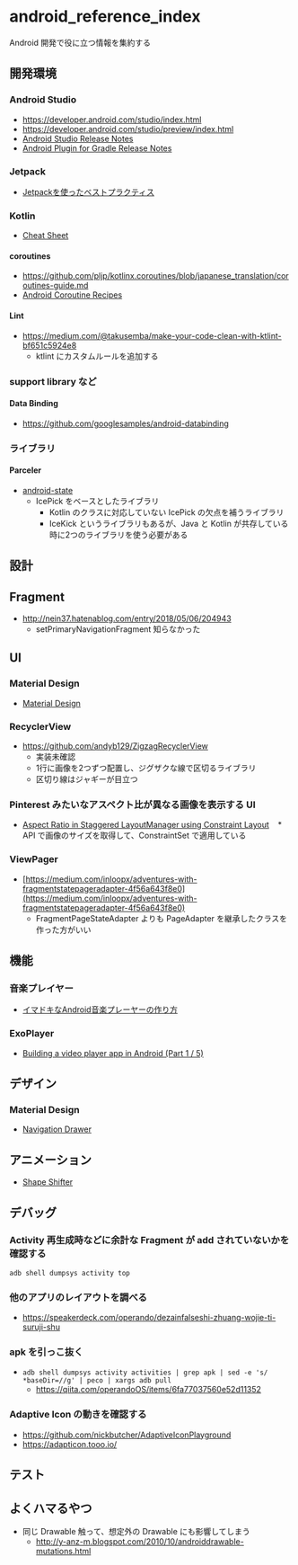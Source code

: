 # android_reference_index

Android 開発で役に立つ情報を集約する

## 開発環境

### Android Studio

* https://developer.android.com/studio/index.html
* https://developer.android.com/studio/preview/index.html
* [Android Studio Release Notes](https://developer.android.com/studio/releases/index.html)
* [Android Plugin for Gradle Release Notes](https://developer.android.com/studio/releases/gradle-plugin.html)

### Jetpack

* [Jetpackを使ったベストプラクティス](https://github.com/googlesamples/android-sunflower)

### Kotlin

* [Cheat Sheet](https://blog.kotlin-academy.com/kotlin-cheat-sheet-1137588c75a)

#### coroutines

* https://github.com/pljp/kotlinx.coroutines/blob/japanese_translation/coroutines-guide.md
* [Android Coroutine Recipes](https://proandroiddev.com/android-coroutine-recipes-33467a4302e9)

#### Lint

* https://medium.com/@takusemba/make-your-code-clean-with-ktlint-bf651c5924e8
    * ktlint にカスタムルールを追加する

### support library など

#### Data Binding

* https://github.com/googlesamples/android-databinding

### ライブラリ

#### Parceler

* [android-state](https://github.com/evernote/android-state)
    * IcePick をベースとしたライブラリ
        * Kotlin のクラスに対応していない IcePick の欠点を補うライブラリ
        * IceKick というライブラリもあるが、Java と Kotlin が共存している時に2つのライブラリを使う必要がある

## 設計

## Fragment

* http://nein37.hatenablog.com/entry/2018/05/06/204943
   * setPrimaryNavigationFragment 知らなかった

## UI

### Material Design

* [Material Design](https://material.io/design/)

### RecyclerView

* https://github.com/andyb129/ZigzagRecyclerView
    * 実装未確認
    * 1行に画像を2つずつ配置し、ジグザクな線で区切るライブラリ
    * 区切り線はジャギーが目立つ

### Pinterest みたいなアスペクト比が異なる画像を表示する UI

* [Aspect Ratio in Staggered LayoutManager using Constraint Layout](https://medium.com/@burhanrashid52/aspect-ratio-in-staggered-layoutmanager-using-constraint-layout-9845d04d1962)
   * API で画像のサイズを取得して、ConstraintSet で適用している

### ViewPager

* [https://medium.com/inloopx/adventures-with-fragmentstatepageradapter-4f56a643f8e0](https://medium.com/inloopx/adventures-with-fragmentstatepageradapter-4f56a643f8e0)
    * FragmentPageStateAdapter よりも PageAdapter を継承したクラスを作った方がいい

## 機能

### 音楽プレイヤー

* [イマドキなAndroid音楽プレーヤーの作り方](https://qiita.com/siy1121/items/f01167186a6677c22435)

### ExoPlayer

* [Building a video player app in Android (Part 1 / 5)](https://medium.com/google-developers/building-a-video-player-app-in-android-part-1-5-d95770ef762d)

## デザイン

### Material Design

* [Navigation Drawer](./MaterialDesign/NavigationDrawer.md)

## アニメーション

* [Shape Shifter](https://shapeshifter.design/)

## デバッグ

### Activity 再生成時などに余計な Fragment が add されていないかを確認する

`adb shell dumpsys activity top`

### 他のアプリのレイアウトを調べる

* https://speakerdeck.com/operando/dezainfalseshi-zhuang-wojie-ti-suruji-shu

### apk を引っこ抜く

* `adb shell dumpsys activity activities | grep apk | sed -e 's/ *baseDir=//g' | peco | xargs adb pull`
   * https://qiita.com/operandoOS/items/6fa77037560e52d11352

### Adaptive Icon の動きを確認する

* https://github.com/nickbutcher/AdaptiveIconPlayground
* https://adapticon.tooo.io/

## テスト

## よくハマるやつ

* 同じ Drawable 触って、想定外の Drawable にも影響してしまう
    * http://y-anz-m.blogspot.com/2010/10/androiddrawable-mutations.html
